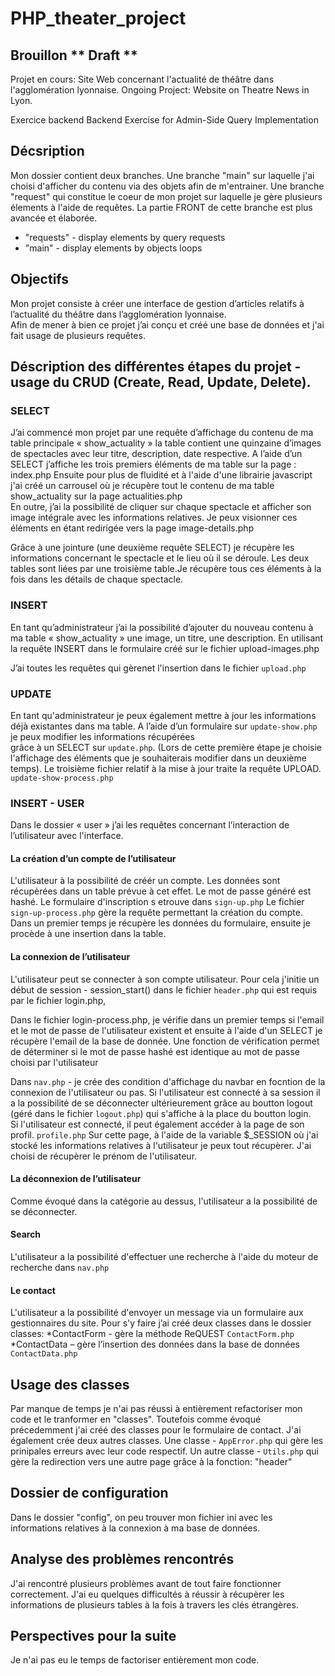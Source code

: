 # PHP_theater_project

 ## Brouillon ** Draft ** 

Projet en cours: Site Web concernant l'actualité de théâtre dans l'agglomération lyonnaise. 
Ongoing Project: Website on Theatre News in Lyon.

Exercice backend 
Backend Exercise for Admin-Side Query Implementation

## Décsription 
Mon dossier contient deux branches.
Une branche "main" sur laquelle j'ai choisi d'afficher du contenu via des objets afin de m'entrainer.
Une branche "request" qui constitue  le coeur de mon projet sur laquelle je gère plusieurs élements à l'aide de requêtes. La partie FRONT de cette branche est plus avancée et élaborée. 

- "requests" - display elements by query requests 
- "main"  - display elements by objects loops 

## Objectifs 
Mon projet consiste à créer une interface de gestion d’articles relatifs à l’actualité du théâtre dans l’agglomération lyonnaise.  
Afin de mener à bien ce projet j’ai conçu et créé une base de données et j'ai fait usage de plusieurs requêtes. 

## Déscription des différentes étapes du projet - usage du CRUD (Create, Read, Update, Delete). 
###	SELECT
J’ai commencé mon projet par une requête d’affichage du contenu de ma table principale « show_actuality » la table contient une quinzaine d’images de spectacles avec leur titre, description, date respective.
 A l’aide d’un SELECT j’affiche les trois premiers éléments de ma table sur la page : index.php
Ensuite pour plus de fluidité et à l'aide d'une librairie javascript j'ai créé un carrousel où je récupère tout le contenu de ma table show_actuality sur la page actualities.php   
En outre, j’ai la possibilité de cliquer sur chaque spectacle et afficher son image intégrale avec les informations relatives. Je peux visionner ces éléments en étant redirigée vers la page image-details.php

Grâce à une jointure (une deuxième requête SELECT) je récupère les informations concernant le spectacle et le lieu où il se déroule. Les deux tables sont liées par une troisième table.Je récupère tous ces éléments à la fois dans les détails de chaque spectacle.   


### INSERT
En tant qu’administrateur j’ai la possibilité d’ajouter du nouveau contenu à ma table « show_actuality »  une image, un titre, une description. 
En utilisant la requête INSERT dans le formulaire créé sur le fichier upload-images.php  

J’ai toutes les requêtes qui gèrenet l'insertion dans le fichier ```upload.php```

### UPDATE
En tant qu'administrateur je peux également mettre à jour les informations déjà existantes dans ma table. 
A l’aide d’un formulaire sur ```update-show.php``` je peux modifier les informations récupérées  
grâce à un SELECT sur ```update.php```.  (Lors de cette première étape je choisie l'affichage des éléments que je souhaiterais modifier dans un deuxième temps). 
Le troisième fichier relatif à la mise à jour traite la requête UPLOAD.  ```update-show-process.php```

### INSERT - USER 
Dans le dossier « user » j’ai les requêtes concernant l’interaction de l’utilisateur avec 
l'interface. 

#### La création d’un compte de l’utilisateur
L'utilisateur à la possibilité de créér un compte. Les données sont récupèrées dans un table prévue à cet effet. Le mot de passe généré est hashé. Le formulaire d'inscription s etrouve dans 
```sign-up.php```
Le fichier ```sign-up-process.php``` gère la requête permettant la création du compte. 
Dans un premier temps je récupère les données du formulaire, ensuite je procède à une insertion dans la table. 

####	La connexion de l’utilisateur
L'utilisateur peut se connecter à son compte utilisateur. 
Pour cela j'initie un début de session - session_start() dans le fichier  ```header.php``` qui est requis par le fichier login.php, 

Dans le fichier  login-process.php, je vérifie dans un premier temps si l'email et le mot de passe de l'utilisateur existent et ensuite à l'aide d'un SELECT je récupère l'email de la base de donnée. 
Une fonction de vérification permet de déterminer si le mot de passe hashé est identique au mot de passe choisi par l'utilisateur 

Dans ```nav.php``` - je crée des condition d'affichage du navbar en focntion de la connexion de l'utilisateur ou pas. Si l'utilisateur est connecté à sa session il a la possibilité de se déconnecter ultérieurement grâce au boutton logout (géré dans le fichier ```logout.php```) qui s'affiche à la place du boutton login.  
Si l'utilisateur est connecté, il peut également accéder à la page de son profil. ```profile.php``` Sur cette page, à l'aide de la variable $_SESSION où j'ai stocké les informations relatives à l'utilisateur je peux tout récupèrer. J'ai choisi de récupèrer le prénom de l'utilisateur.

####	La déconnexion de l’utilisateur 
Comme évoqué dans la catégorie au dessus, l'utilisateur a la possibilité de se déconnecter.

#### Search
L'utilisateur a la possibilité d'effectuer une recherche à l'aide du moteur de recherche dans ```nav.php``` 
#### Le contact 
L'utilisateur a la possibilité d'envoyer un message via un formulaire aux gestionnaires du site. 
Pour s'y faire j’ai créé deux classes dans le dossier classes:
*ContactForm - gère la méthode ReQUEST ```ContactForm.php```
*ContactData – gère l’insertion des données dans la base de données ```ContactData.php```

## Usage des classes
Par manque de temps je n'ai pas réussi à entièrement refactoriser mon code et le tranformer en "classes". Toutefois comme évoqué précedemment j'ai créé des classes pour le formulaire de contact. 
J'ai également crée deux autres classes. Une classe - ```AppError.php``` qui gère les prinipales erreurs avec leur code respectif. Un autre classe - ```Utils.php``` qui gère la redirection vers une autre page grâce à la fonction: "header"

## Dossier de configuration 
Dans le dossier "config", on peu trouver mon fichier ini avec les informations relatives à la connexion à ma base de données.  

## Analyse des problèmes rencontrés
J'ai rencontré plusieurs problèmes avant de tout faire fonctionner correctement. 
J'ai eu quelques difficultés à réussir à récupèrer les informations de plusieurs tables à la fois à travers les clés étrangères. 
 

## Perspectives pour la suite 
Je n'ai pas eu le temps de factoriser entièrement mon code. 